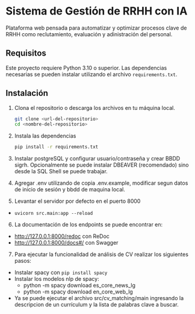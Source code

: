 # Sistema de Gestión de RRHH con IA

Plataforma web pensada para automatizar y optimizar procesos clave de RRHH como reclutamiento, evaluación y adinistración del personal.

## Requisitos

Este proyecto requiere Python 3.10 o superior. Las dependencias necesarias se pueden instalar utilizando el archivo `requirements.txt`.

## Instalación

1. Clona el repositorio o descarga los archivos en tu máquina local.

   ```bash
   git clone <url-del-repositorio>
   cd <nombre-del-repositorio>

2. Instala las dependencias

   ```bash
   pip install -r requirements.txt

3. Instalar postgreSQL y configurar usuario/contraseña y crear BBDD sigrh. Opcionalmente se puede instalar DBEAVER (recomendado) sino desde la SQL Shell se puede trabajar.

4. Agregar .env utilizando de copia .env.example, modificar segun datos de inicio de sesión y bbdd de maquina local.

5. Levantar el servidor por defecto en el puerto 8000

- ``uvicorn src.main:app --reload``

6. La documentación de los endpoints se puede encontrar en: 

- http://127.0.0.1:8000/redoc con ReDoc
- http://127.0.0.1:8000/docs#/ con Swagger

7. Para ejecutar la funcionalidad de análisis de CV realizar los siguientes pasos:

- Instalar spacy con ``pip install spacy``
- Instalar los modelos nlp de spacy:
   - python -m spacy download es_core_news_lg
   - python -m spacy download en_core_web_lg
- Ya se puede ejecutar el archivo src/cv_matching/main ingresando la descripcion de un currículum y la lista de palabras clave a buscar.
